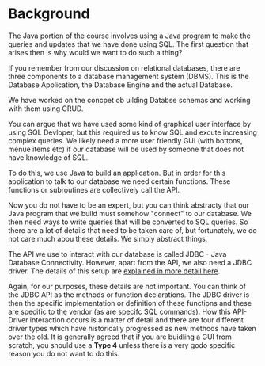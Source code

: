 
# Background

The Java portion of the course involves using a Java program to make the queries and updates that we have done using SQL.  The first question that arises then is why would we want to do such a thing? 

If you remember from our discussion on relational databases, there are three components to a database management system (DBMS).  This is the Database Application, the Database Engine and the actual Database.  

We have worked on the concpet ob uilding Databse schemas and working with them using CRUD.

You can argue that we have used some kind of graphical user interface by using SQL Devloper, but this required us to know SQL and excute increasing complex queries.  We likely need a more user friendly GUI (with bottons, menue items etc) if our database will be used by someone that does not have knowledge of SQL.

To do this, we use Java to build an application.  But in order for this application to talk to our database we need certain functions.  These functions or subroutines are collectively call the API.  

Now you do not have to be an expert, but you can think abstracty that our Java program that we build must somehow "connect" to our database.  We then need ways to write queries that will be converted to SQL queries.  So there are a lot of details that need to be taken care of, but fortunately, we do not care much abou these details.  We simply abstract things.

The API we use to interact with our database is called JDBC - Java Database Connectivity.  However, apart from the API, we also need a JDBC driver.  The details of this setup are <a href="http://www.tutorialspoint.com/jdbc/jdbc-driver-types.htm">explained in more detail here</a>.

Again, for our purposes, these details are not important.  You can think of the JDBC API as the methods or function declarations.  The JDBC driver is then the specific implementation or definition of these functions and these are specific to the vendor (as are specifc SQL commands).  How this API-Driver interaction occurs is a matter of detail and there are four different driver types which have historically progressed as new methods have taken over the old.  It is generally agreed that if you are buidling a GUI from scratch, you should use a <b>Type 4</b> unless there is a very godo specific reason you do not want to do this.
